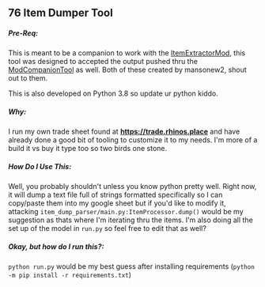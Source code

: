 ## 76 Item Dumper Tool

##### Pre-Req:
This is meant to be a companion to work with the [ItemExtractorMod](https://www.nexusmods.com/fallout76/mods/698), this tool was designed to accepted the output pushed thru the [ModCompanionTool](https://www.nexusmods.com/fallout76/mods/698) as well. Both of these created by mansonew2, shout out to them.

This is also developed on Python 3.8 so update ur python kiddo.

##### Why:
I run my own trade sheet found at **https://trade.rhinos.place** and have already done a good bit of tooling to customize it to my needs. I'm more of a build it vs buy it type too so two birds one stone.

##### How Do I Use This:
Well, you probably shouldn't unless you know python pretty well. Right now, it will dump a text file full of strings formatted specifically so I can copy/paste them into my google sheet but if you'd like to modify it, attacking `item_dump_parser/main.py:ItemProcessor.dump()` would be my suggestion as thats where I'm iterating thru the items. I'm also doing all the set up of the model in `run.py` so feel free to edit that as well?

##### Okay, but how do I run this?:
`python run.py` would be my best guess after installing requirements (`python -m pip install -r requirements.txt`)
